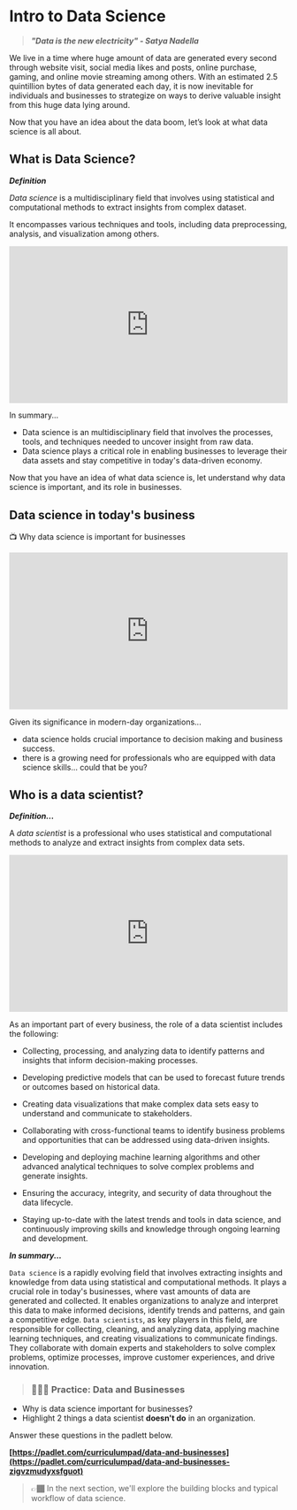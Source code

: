 # Intro to Data Science

> **_"Data is the new electricity" - Satya Nadella_**

We live in a time where huge amount of data are generated every second through website visit, social media likes and posts, online purchase, gaming, and online movie streaming among others. With an estimated 2.5 quintillion bytes of data generated each day, it is now inevitable for individuals and businesses to strategize on ways to derive valuable insight from this huge data lying around. 

Now that you have an idea about the data boom, let’s look at what data science is all about.

## **What is Data Science?**

<aside>

**_Definition_**

_Data science_ is a multidisciplinary field that involves using statistical and computational methods to extract insights from complex dataset. 

It encompasses various techniques and tools, including data preprocessing, analysis, and visualization among others.

</aside>


<div style="position: relative; padding-bottom: 56.25%; height: 0;"><iframe src="https://www.youtube.com/embed/lSwIe0TMUhc" title="YouTube video player" frameborder="0" allow="accelerometer; autoplay; clipboard-write; encrypted-media; gyroscope; picture-in-picture" allowfullscreen style="position: absolute; top: 0; left: 0; width: 100%; height: 100%;"></iframe></div>

In summary...

- Data science is an multidisciplinary field that involves the processes, tools, and techniques needed to uncover insight from raw data.
- Data science plays a critical role in enabling businesses to leverage their data assets and stay competitive in today's data-driven economy.

Now that you have an idea of what data science is, let understand why data science is important, and its role in businesses.

## Data science in today's business

<aside>

📺 Why data science is important for businesses

</aside>

<div style="position: relative; padding-bottom: 56.25%; height: 0;"><iframe src="https://www.youtube.com/embed/Q_6o8l5aEWg" title="YouTube video player" frameborder="0" allow="accelerometer; autoplay; clipboard-write; encrypted-media; gyroscope; picture-in-picture" allowfullscreen style="position: absolute; top: 0; left: 0; width: 100%; height: 100%;"></iframe></div>

Given its significance in modern-day organizations...
- data science holds crucial importance to decision making and business success. 
- there is a growing need for professionals who are equipped with data science skills... could that be you?


## Who is a data scientist?

<aside>

**_Definition..._**

A _data scientist_ is a professional who uses statistical and computational methods to analyze and extract insights from complex data sets. 

</aside>

<div style="position: relative; padding-bottom: 56.25%; height: 0;"><iframe src="https://www.youtube.com/embed/umI0DpJEqPE" title="YouTube video player" frameborder="0" allow="accelerometer; autoplay; clipboard-write; encrypted-media; gyroscope; picture-in-picture" allowfullscreen style="position: absolute; top: 0; left: 0; width: 100%; height: 100%;"></iframe></div>

As an important part of every business, the role of a data scientist includes the following:

- Collecting, processing, and analyzing data to identify patterns and insights that inform decision-making processes.

- Developing predictive models that can be used to forecast future trends or outcomes based on historical data.

- Creating data visualizations that make complex data sets easy to understand and communicate to stakeholders.

- Collaborating with cross-functional teams to identify business problems and opportunities that can be addressed using data-driven insights.

- Developing and deploying machine learning algorithms and other advanced analytical techniques to solve complex problems and generate insights.

- Ensuring the accuracy, integrity, and security of data throughout the data lifecycle.

- Staying up-to-date with the latest trends and tools in data science, and continuously improving skills and knowledge through ongoing learning and development.

<aside>

**_In summary..._**

`Data science` is a rapidly evolving field that involves extracting insights and knowledge from data using statistical and computational methods. It plays a crucial role in today's businesses, where vast amounts of data are generated and collected. It enables organizations to analyze and interpret this data to make informed decisions, identify trends and patterns, and gain a competitive edge. `Data scientists`, as key players in this field, are responsible for collecting, cleaning, and analyzing data, applying machine learning techniques, and creating visualizations to communicate findings. They collaborate with domain experts and stakeholders to solve complex problems, optimize processes, improve customer experiences, and drive innovation. 

</aside>

> ### 👩🏾‍🎨 Practice: Data and Businesses

- Why is data science important for businesses?
- Highlight 2 things a data scientist **doesn't do** in an organization.

Answer these questions in the padlett below.

**[https://padlet.com/curriculumpad/data-and-businesses](https://padlet.com/curriculumpad/data-and-businesses-zigvzmudyxsfguot)**

<!-- <div style="border:1px solid rgba(0,0,0,0.1);border-radius:2px;box-sizing:border-box;overflow:hidden;position:relative;width:100%;background:#F4F4F4"><iframe src="https://padlet.com/curriculumpad/data-and-businesses-zigvzmudyxsfguot" frameborder="0" allow="camera;microphone;geolocation" style="width:100%;height:608px;display:block;padding:0;margin:0"></iframe></div> -->

> 👉🏾 In the next section, we'll explore the building blocks and typical workflow of data science.
